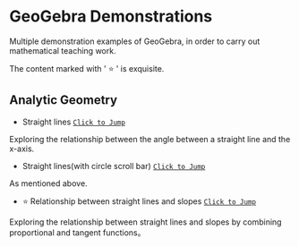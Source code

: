 # GeoGebra Demonstrations

Multiple demonstration examples of GeoGebra, in order to carry out mathematical teaching work.

The content marked with ' :star: ' is exquisite.

## Analytic Geometry

- Straight lines [`Click to Jump`](https://www.geogebra.org/m/kjr8rnud)

Exploring the relationship between the angle between a straight line and the x-axis.

- Straight lines(with circle scroll bar) [`Click to Jump`](https://www.geogebra.org/m/wxsmfb9x)

As mentioned above.

- :star: Relationship between straight lines and slopes [`Click to Jump`](https://www.geogebra.org/m/zwthjtcm)

Exploring the relationship between straight lines and slopes by combining proportional and tangent functions。